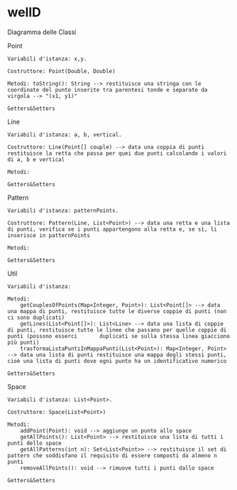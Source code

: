 # wellD
Diagramma delle Classi

Point

	Variabili d'istanza: x,y.
  
	Costruttore: Point(Double, Double)
  
	Metodi: toString(): String --> restituisce una stringa con le coordinate del punto inserite tra parentesi tonde e separate da virgola --> "(x1, y1)"
  
	Getters&Setters

Line

	Variabili d'istanza: a, b, vertical.
	
	Costruttore: Line(Point[] couple) --> data una coppia di punti restituisce la retta che passa per quei due punti calcolando i valori di a, b e vertical
	
	Metodi: 
	
	Getters&Setters
	

Pattern 

	Variabili d'istanza: patternPoints.
	
	Costruttore: Pattern(Line, List<Point>) --> data una retta e una lista di punti, verifica se i punti appartengono alla retta e, se sì, li inserisce in patternPoints
	
	Metodi:
	
	Getters&Setters
	

Util 

	Variabili d'istanza: 
	
	Metodi: 
		getCouplesOfPoints(Map<Integer, Point>): List<Point[]> --> data una mappa di punti, restituisce tutte le diverse coppie di punti (non ci sono duplicati)
		getLines(List<Point[]>): List<Line> --> data una lista di coppie di punti, restituisce tutte le linee che passano per quelle coppie di punti (possono esserci       duplicati se sulla stessa linea giacciono più punti)
		trasformaListaPuntiInMappaPunti(List<Point>): Map<Integer, Point> --> data una lista di punti restituisce una mappa degli stessi punti, cioè una lista di punti dove ogni punto ha un identificativo numerico
		
	Getters&Setters
	

Space   

	Variabili d'istanza: List<Point>. 
	
	Costruttore: Space(List<Point>)
	
	Metodi: 
		addPoint(Point): void --> aggiunge un punto allo space
		getAllPoints(): List<Point> --> restituisce una lista di tutti i punti dello space
		getAllPatterns(int n): Set<List<Point>> --> restituisce il set di pattern che soddisfano il requisito di essere composti da almeno n punti
		removeAllPoints(): void --> rimuove tutti i punti dallo space
		
	Getters&Setters
